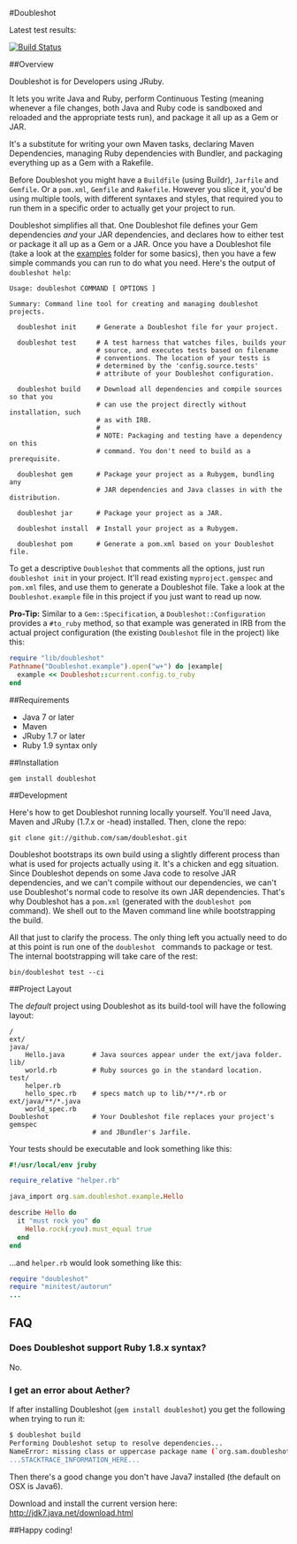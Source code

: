 #Doubleshot

Latest test results:

[![Build Status](https://secure.travis-ci.org/sam/doubleshot.png)](http://travis-ci.org/sam/doubleshot)

##Overview

Doubleshot is for Developers using JRuby.

It lets you write Java and Ruby, perform Continuous Testing (meaning whenever a file changes, both Java and Ruby code is sandboxed and reloaded and the appropriate tests run), and package it all up as a Gem or JAR.

It's a substitute for writing your own Maven tasks, declaring Maven Dependencies, managing Ruby dependencies with Bundler, and packaging everything up as a Gem with a Rakefile.

Before Doubleshot you might have a ```Buildfile``` (using Buildr), ```Jarfile``` and ```Gemfile```. Or a ```pom.xml```, ```Gemfile``` and ```Rakefile```. However you slice it, you'd be using multiple tools, with different syntaxes and styles, that required you to run them in a specific order to actually get your project to run.

Doubleshot simplifies all that. One Doubleshot file defines your Gem dependencies *and* your JAR dependencies, and declares how to either test or package it all up as a Gem or a JAR. Once you have a Doubleshot file (take a look at the [examples](https://github.com/sam/doubleshot/tree/master/examples) folder for some basics), then you have a few simple commands you can run to do what you need. Here's the output of ```doubleshot help```:

```
Usage: doubleshot COMMAND [ OPTIONS ]

Summary: Command line tool for creating and managing doubleshot projects.

  doubleshot init     # Generate a Doubleshot file for your project.

  doubleshot test     # A test harness that watches files, builds your
                      # source, and executes tests based on filename
                      # conventions. The location of your tests is
                      # determined by the 'config.source.tests'
                      # attribute of your Doubleshot configuration.

  doubleshot build    # Download all dependencies and compile sources so that you
                      # can use the project directly without installation, such
                      # as with IRB.
                      #
                      # NOTE: Packaging and testing have a dependency on this
                      # command. You don't need to build as a prerequisite.

  doubleshot gem      # Package your project as a Rubygem, bundling any
                      # JAR dependencies and Java classes in with the distribution.

  doubleshot jar      # Package your project as a JAR.

  doubleshot install  # Install your project as a Rubygem.

  doubleshot pom      # Generate a pom.xml based on your Doubleshot file.
```

To get a descriptive ```Doubleshot``` that comments all the options, just run ```doubleshot init``` in your project. It'll read existing ```myproject.gemspec``` and ```pom.xml``` files, and use them to generate a Doubleshot file. Take a look at the ```Doubleshot.example``` file in this project if you just want to read up now.

**Pro-Tip:** Similar to a ```Gem::Specification```, a ```Doubleshot::Configuration``` provides a ```#to_ruby``` method, so that example was generated in IRB from the actual project configuration (the existing ```Doubleshot``` file in the project) like this:

```ruby
require "lib/doubleshot"
Pathname("Doubleshot.example").open("w+") do |example|
  example << Doubleshot::current.config.to_ruby
end
```

##Requirements
* Java 7 or later
* Maven
* JRuby 1.7 or later
* Ruby 1.9 syntax only

##Installation

```
gem install doubleshot
```

##Development

Here's how to get Doubleshot running locally yourself. You'll need Java, Maven and JRuby (1.7.x or -head) installed. Then, clone the repo:

```
git clone git://github.com/sam/doubleshot.git
```

Doubleshot bootstraps its own build using a slightly different process than what is used for projects actually using it. It's a chicken and egg situation. Since Doubleshot depends on some Java code to resolve JAR dependencies, and we can't compile without our dependencies, we can't use Doubleshot's normal code to resolve its own JAR dependencies. That's why Doubleshot has a ```pom.xml``` (generated with the ```doubleshot pom``` command). We shell out to the Maven command line while bootstrapping the build.

All that just to clarify the process. The only thing left you actually need to do at this point is run one of the  ```doubleshot ``` commands to package or test. The internal bootstrapping will take care of the rest:

```
bin/doubleshot test --ci
```

##Project Layout

The *default* project using Doubleshot as its build-tool will have the following layout:

```
/
ext/
java/
    Hello.java       # Java sources appear under the ext/java folder.
lib/
    world.rb         # Ruby sources go in the standard location.
test/
    helper.rb
    hello_spec.rb    # specs match up to lib/**/*.rb or ext/java/**/*.java
    world_spec.rb
Doubleshot           # Your Doubleshot file replaces your project's gemspec
                     # and JBundler's Jarfile.
```

Your tests should be executable and look something like this:

```Ruby
#!/usr/local/env jruby

require_relative "helper.rb"

java_import org.sam.doubleshot.example.Hello

describe Hello do
  it "must rock you" do
    Hello.rock(:you).must_equal true
  end
end
```

...and ```helper.rb``` would look something like this:

```Ruby
require "doubleshot"
require "minitest/autorun"
...
```

## FAQ

### Does Doubleshot support Ruby 1.8.x syntax?

No.

### I get an error about Aether?

If after installing Doubleshot (`gem install doubleshot`) you get the following when trying to run it:

```bash
$ doubleshot build
Performing Doubleshot setup to resolve dependencies...
NameError: missing class or uppercase package name (`org.sam.doubleshot.Aether')
...STACKTRACE_INFORMATION_HERE...
```

Then there's a good change you don't have Java7 installed (the default on OSX is Java6).

Download and install the current version here: http://jdk7.java.net/download.html

##Happy coding!